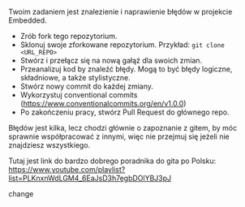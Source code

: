 Twoim zadaniem jest znalezienie i naprawienie błędów w projekcie Embedded.

- Zrób fork tego repozytorium.
- Sklonuj swoje zforkowane repozytorium. Przykład:
  `git clone <URL_REPO>`
- Stwórz i przełącz się na nową gałąź dla swoich zmian.
- Przeanalizuj kod by znaleźć błędy. Mogą to być błędy logiczne, składniowe, a także stylistyczne.
- Stwórz nowy commit do każdej zmiany.
- Wykorzystuj conventional commits (https://www.conventionalcommits.org/en/v1.0.0)
- Po zakończeniu pracy, stwórz Pull Request do głównego repo.

Błędów jest kilka, lecz chodzi głównie o zapoznanie z gitem, by móc sprawnie współpracować z innymi, więc nie przejmuj się jeżeli nie znajdziesz wszystkiego. 

Tutaj jest link do bardzo dobrego poradnika do gita po Polsku:
https://www.youtube.com/playlist?list=PLKnxnWdLGM4_6EaJsD3h7egbDOlYBJ3pJ


change